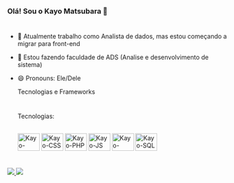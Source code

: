 ### Olá! Sou o Kayo Matsubara 👋
#

- 🔭 Atualmente trabalho como Analista de dados, mas estou começando a migrar para front-end
- 🌱 Estou fazendo faculdade de ADS (Analise e desenvolvimento de sistema)
- 😄 Pronouns: Ele/Dele

  Tecnologias e Frameworks
  #
  Tecnologias:
  <div style="display= inline_block"><br>
    <img align="center" alt="Kayo-HTML" height="40" width="50" src="https://cdn.jsdelivr.net/gh/devicons/devicon@latest/icons/html5/html5-original.svg">
    <img align="center" alt="Kayo-CSS" height="40" width="50" src="https://cdn.jsdelivr.net/gh/devicons/devicon@latest/icons/css3/css3-original.svg">
    <img align="center" alt="Kayo-PHP" height="40" width="50" src="https://cdn.jsdelivr.net/gh/devicons/devicon@latest/icons/php/php-original.svg">
    <img align="center" alt="Kayo-JS" height="40" width="50" src="https://cdn.jsdelivr.net/gh/devicons/devicon@latest/icons/javascript/javascript-original.svg">
    <img align="center" alt="Kayo-Python" height="40" width="50" src="https://cdn.jsdelivr.net/gh/devicons/devicon@latest/icons/python/python-original.svg">
    <img align="center" alt="Kayo-SQL" height="40" width="50" src="https://cdn.jsdelivr.net/gh/devicons/devicon@latest/icons/mysql/mysql-original.svg">  
  </div>

#


 <div> 
   <a href="#" target="_blank">
     <img src="https://img.shields.io/badge/Instagram-E4405F?style=for-the-badge&logo=instagram&logoColor=white" target="_blank">
   </a>

   <a href="https://www.linkedin.com/in/kayohmatsubara" target="_blank">
     <img src="https://img.shields.io/badge/LinkedIn-0077B5?style=for-the-badge&logo=linkedin&logoColor=white" target="_blank">
   </a>   
  </div>



